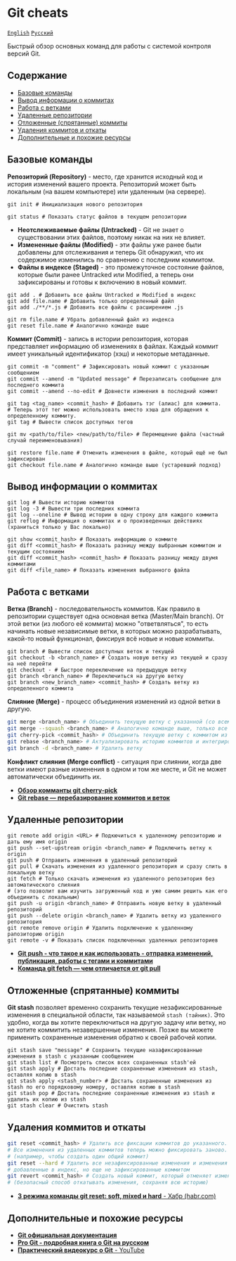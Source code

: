# Git cheats

[`English`](./README.md) [`Русский`](./README_RUS.md)

Быстрый обзор основных команд для работы с системой контроля версий Git.

## Содержание

  - [Базовые команды](#базовые-команды)
  - [Вывод информации о коммитах](#вывод-информации-о-коммитах)
  - [Работа с ветками](#работа-с-ветками)
  - [Удаленные репозитории](#удаленные-репозитории)
  - [Отложенные (спрятанные) коммиты](#отложенные-спрятанные-коммиты)
  - [Удаления коммитов и откаты](#удаления-коммитов-и-откаты)
  - [Дополнительные и похожие ресурсы](#дополнительные-и-похожие-ресурсы)

## Базовые команды

**Репозиторий (Repository)** - место, где хранится исходный код и история изменений вашего проекта. Репозиторий может быть локальным (на вашем компьютере) или удаленным (на сервере).

```shell
git init # Инициализация нового репозитория
```

```shell
git status # Показать статус файлов в текущем репозитории
```

-   **Неотслеживаемые файлы (Untracked)** - Git не знает о существовании этих файлов, поэтому никак на них не влияет.
-   **Измененные файлы (Modified)** - эти файлы уже ранее были добавлены для отслеживания и теперь Git обнаружил, что их содержимое изменились по сравнению с последним коммитом.
-   **Файлы в индексе (Staged)** - это промежуточное состояние файлов, которые были ранее Untracked или Modified, а теперь они зафиксированы и готовы к включению в новый коммит.

```shell
git add . # Добавить все файлы Untracked и Modified в индекс
git add file.name # Добавить только определенный файл
git add ./**/*.js # Добавить все файлы с расширением .js
```

```shell
git rm file.name # Убрать добавленный файл из индекса
git reset file.name # Аналогично команде выше
```

**Коммит (Commit)** - запись в истории репозитория, которая представляет информацию об изменениях в файлах. Каждый коммит имеет уникальный идентификатор (хэш) и некоторые метаданные.

```shell
git commit -m "comment" # Зафиксировать новый коммит с указанным сообщением
git commit --amend -m "Updated message" # Перезаписать сообщение для последнего коммита
git commit --amend --no-edit # Довнести измнения в последний коммит
```

```shell
git tag <tag_name> <commit_hash> # Добавить тэг (алиас) для коммита.
# Теперь этот тег можно использовать вместо хэша для обращения к определенному коммиту.
git tag # Вывести список доступных тегов
```

```shell
git mv <path/to/file> <new/path/to/file> # Перемещение файла (частный случай переименовывания)
```

```shell
git restore file.name # Отменить изменения в файле, который ещё не был зафиксирован
git checkout file.name # Аналогично команде выше (устаревший подход)
```

## Вывод информации о коммитах

```shell
git log # Вывести историю коммитов
git log -3 # Вывести три последних коммита
git log --oneline # Вывод истории в одну строку для каждого коммита
git reflog # Информация о коммитах и о произведенных действиях (храниться только у Вас локально)
```

```shell
git show <commit_hash> # Показать информацию о коммите
git diff <commit_hash> # Показать разницу между выбранным коммитом и текущим состоянием
git diff <commit_hash> <commit_hash> # Показать разницу между двумя коммитами
git diff <file_name> # Показать изменения выбранного файла
```

## Работа с ветками

**Ветка (Branch)** - последовательность коммитов. Как правило в репозитории существует одна основная ветка (Master/Main branch). От этой ветки (из любого её коммита) можно "ответвляться", то есть начинать новые независимые ветки, в которых можно разрабатывать, какой-то новый функционал, фиксируя всё новые и новые коммиты.

```shell
git branch # Вывести список доступных веток и текущей
git checkout -b <branch_name> # Создать новую ветку из текущей и сразу на неё перейти
git checkout - # Быстрое переключение на предыдущую ветку
git branch <branch_name> # Переключиться на другую ветку
git branch <new_branch_name> <commit_hash> # Создать ветку из определенного коммита
```

**Слияние (Merge)** - процесс объединения изменений из одной ветки в другую.

```bash
git merge <branch_name> # Объединить текущую ветку с указанной (со всеми её коммитами)
git merge --squash <branch_name> # Аналогично команде выше, только все коммиты будут слиты в один итоговый
git cherry-pick <commit_hash> # Объединить текущую ветку с коммитом из другой ветки
git rebase <branch_name> # Актуализировать историю коммитов и интегрировать изменения из указанной ветки
git branch -d <branch_name> # Удалить ветку
```

**Конфликт слияния (Merge conflict)** - ситуация при слиянии, когда две ветки имеют разные изменения в одном и том же месте, и Git не может автоматически объединить их.

-   [**Обзор комманты git cherry-pick**](https://www.atlassian.com/ru/git/tutorials/cherry-pick)
-   [**Git rebase — перебазирование коммитов и веток**](https://selectel.ru/blog/tutorials/how-to-rebase-commits-and-branches/)

## Удаленные репозитории

```shell
git remote add origin <URL> # Подкючиться к удаленному репозиторию и дать ему имя origin
git push --set-upstream origin <branch_name> # Подключить ветку к origin
git push # Отправить изменения в удаленный репозиторий
git pull # Скачать изменения из удаленного репозитория и сразу слить в локальную ветку
git fetch # Только скачать изменения из удаленного репозитория без автоматического слияния
# (это позволит вам изучить загруженный код и уже самим решить как его объединить с локальным)
git push -u origin <branch_name> # Отправить новую ветку в удаленный репозиторий
git push --delete origin <branch_name> # Удалить ветку из удаленного репозитория
git remote remove origin # Удалить подключение к удаленному рапозиторию origin
git remote -v # Показать список подключенных удаленных репозиториев
```

-   [**Git push - что такое и как использовать - отправка изменений, публикация, работы с тегами и коммитами**](https://selectel.ru/blog/tutorials/what-is-git-push-and-how-to-use-it/)
-   [**Команда git fetch — чем отличается от git pull**](https://selectel.ru/blog/tutorials/git-fetch-command-how-is-it-different-from-git-pull/)

## Отложенные (спрятанные) коммиты

**Git stash** позволяет временно сохранить текущие незафиксированные изменения в специальной области, так называемой `stash (тайник)`. Это удобно, когда вы хотите переключиться на другую задачу или ветку, но не хотите коммитить незавершенные изменения. Позже вы можете применить сохраненные изменения обратно к своей рабочей копии.

```shell
git stash save "message" # Сохранить текущие назафиксированные изменения в stash с указанным сообщением
git stash list # Посмотреть список всех сохраненных stash'ей
git stash apply # Достать последние сохраненные изменения из stash, оставляя копию в stash
git stash apply <stash_number> # Достать сохраненные изменения из stash по его порядковому номеру, оставляя копию в stash
git stash pop # Достать последние сохраненные изменения из stash и удалить их копию из stash
git stash clear # Очистить stash
```

## Удаления коммитов и откаты

```bash
git reset <commit_hash> # Удалить все фиксации коммитов до указанного.
# Все изменения из удаленных коммитов теперь можно фиксировать заново.
# (например, чтобы создать один общий коммит)
git reset --hard # Удалить все незафиксированные изменения и изменения
# добавленные в индекс, но еще не зафиксированные коммитом
git revert <commit_hash> # Создать новый коммит, который отменяет изменения сделанные в указанном коммите
# (безопасный способ откатывать изменения, сохраняя всю историю)
```

-   [**3 режима команды git reset: soft, mixed и hard** - Хабр (habr.com)](https://habr.com/ru/articles/203282/)

## Дополнительные и похожие ресурсы

-   [**Git официальная документация**](https://git-scm.com/docs)
-   [**Pro Git - подробная книга о Git на русском**](https://git-scm.com/book/ru/v2)
-   [**Практический видеокурс о Git** - YouTube](https://youtu.be/SEvR78OhGtw)
